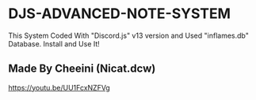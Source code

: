 # DJS-ADVANCED-NOTE-SYSTEM
This System Coded With "Discord.js" v13 version and Used "inflames.db" Database. Install and Use It!

## Made By Cheeini (Nicat.dcw)
 https://youtu.be/UU1FcxNZFVg
